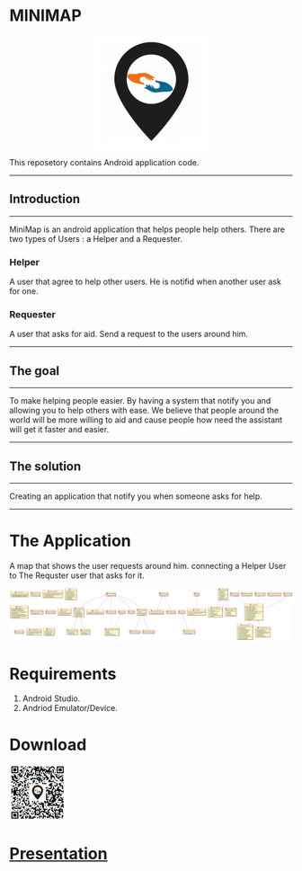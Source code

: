 # MINIMAP

<p align="center">
     <img src = https://github.com/V-P-A-AppDev/MINIMAP/blob/main/images/minimaplogo.png?raw=true>
</p>



This reposetory contains Android application code.
___
## Introduction
---
MiniMap is an android application that helps people help others.
There are two types of Users : a Helper and a Requester. 

### Helper
A user that agree to help other users. He is notifid when another user ask for one.

### Requester 
A user that asks for aid. Send a request to the users around him.
___
## The goal 
___
To make helping people easier. 
By having a system that notify you and allowing you to help others with ease. We believe that people around the world will be more willing to aid and cause people how need the assistant will get it faster and easier.
___
## The solution
___
Creating an application that notify you when someone asks for help.
___
# The Application
A map that shows the user requests around him. connecting a Helper User to The Requster user that asks for it.



<p align="center">
     <img src="https://github.com/V-P-A-AppDev/MINIMAP/blob/main/images/uml_new.png"/>
</p>

# Requirements
1) Android Studio.
2) Andriod Emulator/Device.

     
# Download

<img src="https://github.com/V-P-A-AppDev/MINIMAP/blob/main/Release/27.12.2021/qr-code.png" width="100" height="100">

# [Presentation](https://msmailarielac-my.sharepoint.com/:p:/g/personal/victor_kushnir_msmail_ariel_ac_il/EdhkGbq8O-5DoIcfoqL36XkBbUXIB7PH6bX5yjof0yC0cA?e=IkeI68)

 

